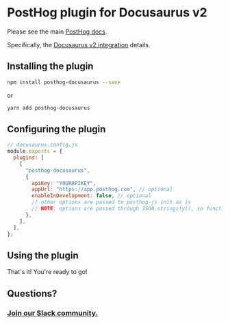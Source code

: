 # PostHog plugin for Docusaurus v2

Please see the main [PostHog docs](https://posthog.com/docs).

Specifically, the [Docusaurus v2 integration](https://posthog.com/docs/integrations/docusaurus-integration) details.

## Installing the plugin

```bash
npm install posthog-docusaurus --save
```

or

```bash
yarn add posthog-docusaurus
```

## Configuring the plugin

```javascript
// docusaurus.config.js
module.exports = {
  plugins: [
    [
      "posthog-docusaurus",
      {
        apiKey: "YOURAPIKEY",
        appUrl: "https://app.posthog.com", // optional
        enableInDevelopment: false, // optional
        // other options are passed to posthog-js init as is
        // NOTE: options are passed through JSON.stringify(), so functions (such as `sanitize_properties`) are not supported.
      },
    ],
  ],
};
```

## Using the plugin

That's it! You're ready to go!

## Questions?

### [Join our Slack community.](https://join.slack.com/t/posthogusers/shared_invite/enQtOTY0MzU5NjAwMDY3LTc2MWQ0OTZlNjhkODk3ZDI3NDVjMDE1YjgxY2I4ZjI4MzJhZmVmNjJkN2NmMGJmMzc2N2U3Yjc3ZjI5NGFlZDQ)
